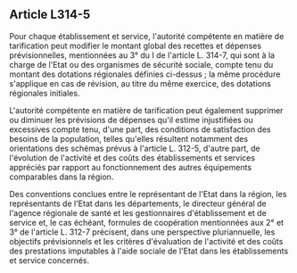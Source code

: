 ## Article L314-5

Pour chaque établissement et service, l'autorité compétente en matière de tarification peut modifier le
montant global des recettes et dépenses prévisionnelles, mentionnées au 3° du I de l'article L. 314-7, qui sont
à la charge de l'Etat ou des organismes de sécurité sociale, compte tenu du montant des dotations régionales
définies ci-dessus ; la même procédure s'applique en cas de révision, au titre du même exercice, des dotations
régionales initiales.


L'autorité compétente en matière de tarification peut également supprimer ou diminuer les prévisions de
dépenses qu'il estime injustifiées ou excessives compte tenu, d'une part, des conditions de satisfaction des
besoins de la population, telles qu'elles résultent notamment des orientations des schémas prévus à l'article
L. 312-5, d'autre part, de l'évolution de l'activité et des coûts des établissements et services appréciés par
rapport au fonctionnement des autres équipements comparables dans la région.

Des conventions conclues entre le représentant de l'Etat dans la région, les représentants de l'Etat dans les
départements, le directeur général de l'agence régionale de santé et les gestionnaires d'établissement et de
service et, le cas échéant, formules de coopération mentionnées aux 2° et 3° de l'article L. 312-7 précisent,
dans une perspective pluriannuelle, les objectifs prévisionnels et les critères d'évaluation de l'activité et des
coûts des prestations imputables à l'aide sociale de l'Etat dans les établissements et service concernés.

